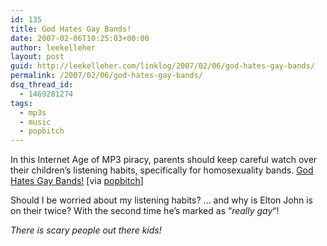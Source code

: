 ```yaml
---
id: 135
title: God Hates Gay Bands!
date: 2007-02-06T10:25:03+00:00
author: leekelleher
layout: post
guid: http://leekelleher.com/linklog/2007/02/06/god-hates-gay-bands/
permalink: /2007/02/06/god-hates-gay-bands/
dsq_thread_id:
  - 1469281274
tags:
  - mp3s
  - music
  - popbitch
---
```

In this Internet Age of MP3 piracy, parents should keep careful watch over their children&#8217;s listening habits, specifically for homosexuality bands. [God Hates Gay Bands!](http://lovegodsway.org/GayBands) [via [popbitch](http://www.popbitch.com/)]

Should I be worried about my listening habits? &#8230; and why is Elton John is on their twice? With the second time he&#8217;s marked as &#8220;_really gay_&#8220;!

_There is scary people out there kids!_